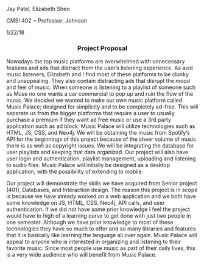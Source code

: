 <p>Jay Patel, Elizabeth Shen</p>
<p>CMSI 402 ~ Professor: Johnson</p>
1/22/18
<h3><center>Project Proposal</h3></center>
<p>Nowadays the top music platforms are overwhelmed with unnecessary features and ads that distract from the user’s listening experience. As avid music listeners, Elizabeth and I find most of these platforms to be clunky and unappealing. They also contain distracting ads that disrupt the mood and feel of music. When someone is listening to a playlist of someone such as Muse no one wants a car commercial to pop up and ruin the flow of the music. We decided we wanted to make our own music platform called Music Palace; designed for simplicity and to be completely ad-free. This will separate us from the bigger platforms that require a user to usually purchase a premium if they want ad free music or use a 3rd party application such as ad block.
Music Palace will utilize technologies such as HTML, JS, CSS, and Neo4j. We will be obtaining the music from Spotify’s API for the beginnings of this project because of the sheer volume of music there is as well as copyright issues. We will be integrating the database for user playlists and keeping that data organized. Our project will also have user login and authentication, playlist management, uploading and listening to audio files. Music Palace will initially be designed as a desktop application, with the possibility of extending to mobile.</p>
<p>Our project will demonstrate the skills we have acquired from Senior project (401), Databases, and Interaction design. The reason this project is in scope is because we have already worked on a web application and we both have some knowledge on JS, HTML, CSS, Neo4j, API calls, and user authentication. If we did not have some prior knowledge I feel the project would have to high of a learning curve to get done with just two people in one semester. Although we have prior knowledge to most of these technologies they have so much to offer and so many libraries and features that it is basically like learning the language all over again. Music Palace will appeal to anyone who is interested in organizing and listening to their favorite music. Since most people use music as part of their daily lives, this is a very wide audience who will benefit from Music Palace. </p>
